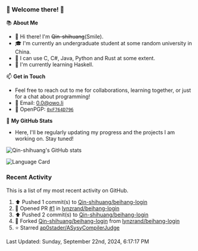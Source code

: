 ### 🌟 Welcome there! 🌟

📚 **About Me**
- 👋 Hi there! I'm ~~Qin-shihuang~~(Smile).
- 🎓 I'm currently an undergraduate student at some random university in China.
- 🚀 I can use C, C#, Java, Python and Rust at some extent.
- 🌱 I'm currently learning Haskell.

📫 **Get in Touch**
- Feel free to reach out to me for collaborations, learning together, or just for a chat about programming!
- 📩 Email: 0.0@owo.li
- 🔑 OpenPGP: [`0xF764D796`](https://keys.openpgp.org/vks/v1/by-fingerprint/99D5AF94A1585E16E14895EFBF6C0BF4F764D796)


📝 **My GitHub Stats**
- Here, I'll be regularly updating my progress and the projects I am working on. Stay tuned!

![Qin-shihuang's GitHub stats](https://github-readme-stats.vercel.app/api?username=Qin-shihuang&show_icons=true)

![Language Card](https://github-readme-stats.vercel.app/api/top-langs/?username=Qin-shihuang)
### Recent Activity

This is a list of my most recent activity on GitHub.

<!--RECENT_ACTIVITY:start-->
1. ⬆️ Pushed 1 commit(s) to [Qin-shihuang/beihang-login](https://github.com/Qin-shihuang/beihang-login)<br>
2. 💪 Opened PR [#1](https://github.com/lynzrand/beihang-login/pull/1) in [lynzrand/beihang-login](https://github.com/lynzrand/beihang-login)<br>
3. ⬆️ Pushed 2 commit(s) to [Qin-shihuang/beihang-login](https://github.com/Qin-shihuang/beihang-login)<br>
4. 🔱 Forked [Qin-shihuang/beihang-login](https://github.com/Qin-shihuang/beihang-login) from [lynzrand/beihang-login](https://github.com/lynzrand/beihang-login)<br>
5. ⭐ Starred [ap0stader/ASysyCompilerJudge](https://github.com/ap0stader/ASysyCompilerJudge)<br>
<!--RECENT_ACTIVITY:end-->

<!--RECENT_ACTIVITY:last_update-->
Last Updated: Sunday, September 22nd, 2024, 6:17:17 PM
<!--RECENT_ACTIVITY:last_update_end-->
